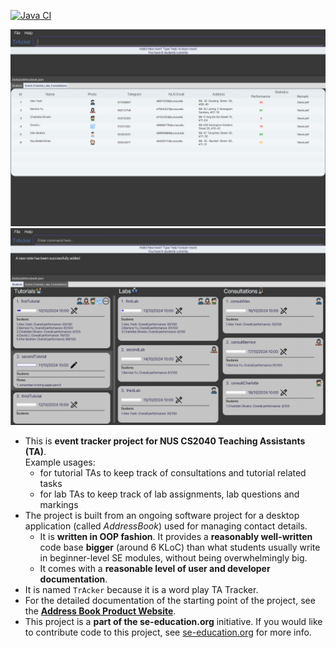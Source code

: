 [![Java CI](https://github.com/AY2223S2-CS2103-F11-1/tp/actions/workflows/gradle.yml/badge.svg)](https://github.com/AY2223S2-CS2103-F11-1/tp/actions/workflows/gradle.yml)

![Ui](docs/images/UiOriginal.png)
![Ui](docs/images/Ui2.png)

* This is **event tracker project for NUS CS2040 Teaching Assistants (TA)**.<br>
  Example usages:
  * for tutorial TAs to keep track of consultations and tutorial related tasks
  * for lab TAs to keep track of lab assignments, lab questions and markings
* The project is built from an ongoing software project for a desktop application (called _AddressBook_) used for managing contact details.
  * It is **written in OOP fashion**. It provides a **reasonably well-written** code base **bigger** (around 6 KLoC) than what students usually write in beginner-level SE modules, without being overwhelmingly big.
  * It comes with a **reasonable level of user and developer documentation**.
* It is named `TrAcker` because it is a word play TA Tracker.
* For the detailed documentation of the starting point of the project, see the **[Address Book Product Website](https://se-education.org/addressbook-level3)**.
* This project is a **part of the se-education.org** initiative. If you would like to contribute code to this project, see [se-education.org](https://se-education.org#https://se-education.org/#contributing) for more info.
